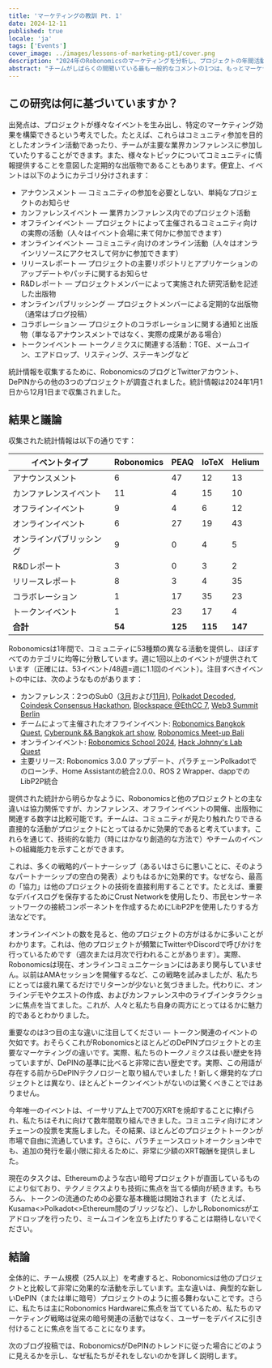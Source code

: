 ```yaml
---
title: 'マーケティングの教訓 Pt. 1'
date: 2024-12-11
published: true
locale: 'ja'
tags: ['Events']
cover_image: ../images/lessons-of-marketing-pt1/cover.png
description: "2024年のRobonomicsのマーケティングを分析し、プロジェクトの年間活動を評価し、類似プロジェクトと比較します。チームが1年間どれだけ活発であり、Robonomicsがマーケティングでどのような原則に従っているかをご覧いただけます。"
abstract: "チームがしばらくの間聞いている最も一般的なコメントの1つは、もっとマーケティングを行うようにというアドバイスです。通常、これらの提案には熟考されたマーケティング手法が続かれませんが、メッセージは明確です。広告活動にもっと投資すれば、すべてが素晴らしくなり、あなたのトークンは月に行くでしょう。このブログ投稿では、この状況を分析し、Robonomicsの年間活動を評価し、類似プロジェクトと比較します。その結果、チームが1年間どれだけ活発であり、私たちがマーケティングでどのような原則に従っているかがわかります。イヴァン・バーマン[Fingerling42]"
---
```


## この研究は何に基づいていますか？

出発点は、プロジェクトが様々なイベントを生み出し、特定のマーケティング効果を構築できるという考えでした。たとえば、これらはコミュニティ参加を目的としたオンライン活動であったり、チームが主要な業界カンファレンスに参加していたりすることができます。また、様々なトピックについてコミュニティに情報提供することを意図した定期的な出版物であることもあります。便宜上、イベントは以下のようにカテゴリ分けされます：

- アナウンスメント — コミュニティの参加を必要としない、単純なプロジェクトのお知らせ
- カンファレンスイベント — 業界カンファレンス内でのプロジェクト活動
- オフラインイベント — プロジェクトによって主催されるコミュニティ向けの実際の活動（人々はイベント会場に来て何かに参加できます）
- オンラインイベント — コミュニティ向けのオンライン活動（人々はオンラインリソースにアクセスして何かに参加できます）
- リリースレポート — プロジェクトの主要リポジトリとアプリケーションのアップデートやパッチに関するお知らせ
- R&Dレポート — プロジェクトメンバーによって実施された研究活動を記述した出版物
- オンラインパブリッシング — プロジェクトメンバーによる定期的な出版物（通常はブログ投稿）
- コラボレーション — プロジェクトのコラボレーションに関する通知と出版物（単なるアナウンスメントではなく、実際の成果がある場合）
- トークンイベント — トークノミクスに関連する活動：TGE、メームコイン、エアドロップ、リスティング、ステーキングなど

統計情報を収集するために、RobonomicsのブログとTwitterアカウント、DePINからの他の3つのプロジェクトが調査されました。統計情報は2024年1月1日から12月1日まで収集されました。

## 結果と議論

収集された統計情報は以下の通りです：

<div class="big-table">

| **イベントタイプ** | **Robonomics** | **PEAQ** | **IoTeX** | **Helium** |
|-------------------|----------------|----------|-----------|------------|
| アナウンスメント    | 6              | 47       | 12        | 13         |
| カンファレンスイベント | 11             | 4        | 15        | 10         |
| オフラインイベント   | 9              | 4        | 6         | 12         |
| オンラインイベント     | 6              | 27       | 19        | 43         |
| オンラインパブリッシング | 9              | 0        | 4         | 5          |
| R&Dレポート        | 3              | 0        | 3         | 2          |
| リリースレポート    | 8              | 3        | 4         | 35         |
| コラボレーション     | 1              | 17       | 35        | 23         |
| トークンイベント       | 1              | 23       | 17        | 4          |
| **合計**         | **54**         | **125**  | **115**   | **147**    |

</div>

Robonomicsは1年間で、コミュニティに53種類の異なる活動を提供し、ほぼすべてのカテゴリに均等に分散しています。週に1回以上のイベントが提供されています（正確には、53イベント/48週=週に1.1回のイベント）。注目すべきイベントの中には、次のようなものがあります：

- カンファレンス：2つのSub0（[3月](https://x.com/AIRA_Robonomics/status/1778039290590543945)および[11月](https://x.com/AIRA_Robonomics/status/1851383351208284528)), [Polkadot Decoded](https://robonomics.network/blog/beer-bar-decoded2024/), [Coindesk Consensus Hackathon](https://robonomics.network/blog/robonomics-at-consensus-2024/), [Blockspace @EthCC 7](https://x.com/AIRA_Robonomics/status/1810274900478689311), [Web3 Summit Berlin](https://x.com/AIRA_Robonomics/status/1825637877562147198)
- チームによって主催されたオフラインイベント: [Robonomics Bangkok Quest](https://robonomics.network/blog/robo-season-pass-2025-welcome-to-the-paper-st-club/), [Cyberpunk && Bangkok art show](https://x.com/AIRA_Robonomics/status/1854244622949830930), [Robonomics Meet-up Bali](https://x.com/AIRA_Robonomics/status/1771734812857974962)
- オンラインイベント: [Robonomics School 2024](https://x.com/AIRA_Robonomics/status/1788860085701103701), [Hack Johnny's Lab Quest](https://robonomics.network/blog/robonomics-school-2024-hack-johnny-lab/)
- 主要リリース: Robonomics 3.0.0 アップデート、パラチェーンPolkadotでのローンチ、Home Assistantの統合2.0.0、ROS 2 Wrapper、dappでのLibP2P統合

提供された統計から明らかなように、Robonomicsと他のプロジェクトとの主な違いは協力関係ですが、カンファレンス、オフラインイベントの開催、出版物に関連する数字は比較可能です。チームは、コミュニティが見たり触れたりできる直接的な活動がプロジェクトにとってはるかに効果的であると考えています。これらを通じて、技術的な能力（時にはかなり創造的な方法で）やチームのイベントの組織能力を示すことができます。

これは、多くの戦略的パートナーシップ（あるいはさらに悪いことに、そのようなパートナーシップの空白の発表）よりもはるかに効果的です。なぜなら、最高の「協力」は他のプロジェクトの技術を直接利用することです。たとえば、重要なデバイスログを保存するためにCrust Networkを使用したり、市民センサーネットワークの接続コンポーネントを作成するためにLibP2Pを使用したりする方法などです。

オンラインイベントの数を見ると、他のプロジェクトの方がはるかに多いことがわかります。これは、他のプロジェクトが頻繁にTwitterやDiscordで呼びかけを行っているためです（週次または月次で行われることがあります）。実際、Robonomicsは現在、オンラインコミュニケーションにはあまり関与していません。以前はAMAセッションを開催するなど、この戦略を試みましたが、私たちにとっては疲れ果てるだけでリターンが少ないと気づきました。代わりに、オンラインデモやクエストの作成、およびカンファレンス中のライブインタラクションに焦点を当てました。これが、人々と私たち自身の両方にとってはるかに魅力的であるとわかりました。

重要なのは3つ目の主な違いに注目してください — トークン関連のイベントの欠如です。おそらくこれがRobonomicsとほとんどのDePINプロジェクトとの主要なマーケティングの違いです。実際、私たちのトークノミクスは長い歴史を持っていますが、DePINの基準に比べると非常に古い歴史です。実際、この用語が存在する前からDePINテクノロジーと取り組んでいました！新しく爆発的なプロジェクトとは異なり、ほとんどトークンイベントがないのは驚くべきことではありません。

今年唯一のイベントは、イーサリアム上で700万XRTを焼却することに捧げられ、私たちはそれに向けて数年間取り組んできました。コミュニティ向けにオンチェーンの投票を実施しました。その結果、ほとんどのプロジェクトトークンが市場で自由に流通しています。さらに、パラチェーンスロットオークション中でも、追加の発行を最小限に抑えるために、非常に少額のXRT報酬を提供しました。

現在のタスクは、Ethereumのような古い暗号プロジェクトが直面しているものにより似ており、テクノミクスよりも技術に焦点を当てる傾向が続きます。もちろん、トークンの流通のための必要な基本機能は開始されます（たとえば、Kusama<>Polkadot<>Ethereum間のブリッジなど）、しかしRobonomicsがエアドロップを行ったり、ミームコインを立ち上げたりすることは期待しないでください。

## 結論

全体的に、チーム規模（25人以上）を考慮すると、Robonomicsは他のプロジェクトと比較して非常に効果的な活動を示しています。主な違いは、典型的な新しいDePIN（または単に暗号）プロジェクトのように振る舞わないことです。さらに、私たちは主にRobonomics Hardwareに焦点を当てているため、私たちのマーケティング戦略は従来の暗号関連の活動ではなく、ユーザーをデバイスに引き付けることに焦点を当てることになります。

次のブログ投稿では、RobonomicsがDePINのトレンドに従った場合にどのように見えるかを示し、なぜ私たちがそれをしないのかを詳しく説明します。